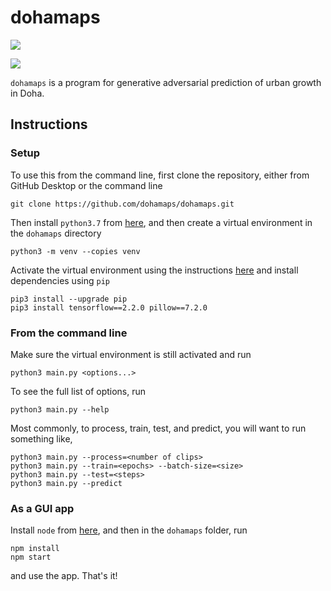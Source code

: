 # dohamaps
[![](https://img.shields.io/badge/pypi-v1.1.4-brightgreen)](https://pypi.org/project/dohamaps/)

![](https://i.imgur.com/YtSWbyg.png)

`dohamaps` is a program for generative adversarial prediction of urban growth in Doha.

## Instructions
### Setup
To use this from the command line, first clone the repository, either from GitHub Desktop or the command line

    git clone https://github.com/dohamaps/dohamaps.git
Then install `python3.7` from [here](https://www.python.org/downloads/release/python-370/), and then create a virtual environment in the `dohamaps` directory

    python3 -m venv --copies venv
Activate the virtual environment using the instructions [here](https://docs.python.org/3/library/venv.html) and install dependencies using `pip`

    pip3 install --upgrade pip
    pip3 install tensorflow==2.2.0 pillow==7.2.0
### From the command line
Make sure the virtual environment is still activated and run

    python3 main.py <options...>
To see the full list of options, run

    python3 main.py --help
Most commonly, to process, train, test, and predict, you will want to run something like,

    python3 main.py --process=<number of clips>
    python3 main.py --train=<epochs> --batch-size=<size>
    python3 main.py --test=<steps>
    python3 main.py --predict
### As a GUI app
Install `node` from [here](https://nodejs.org/en/download/), and then in the `dohamaps` folder, run

    npm install
    npm start
and use the app. That's it!
